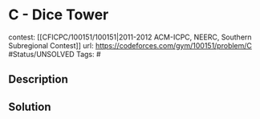# C - Dice Tower

contest: [[CFICPC/100151/100151|2011-2012 ACM-ICPC, NEERC, Southern Subregional Contest]]
url: https://codeforces.com/gym/100151/problem/C
#Status/UNSOLVED
Tags: #

## Description

## Solution

